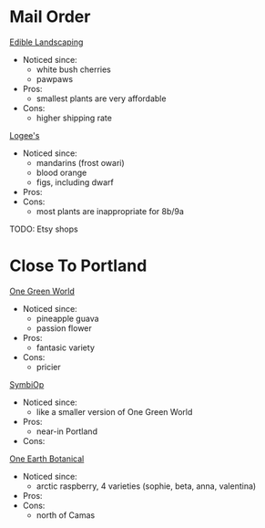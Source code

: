 # Mail Order

[Edible Landscaping](https://ediblelandscaping.com)
 - Noticed since:
    - white bush cherries
    - pawpaws
 - Pros:
    - smallest plants are very affordable
 - Cons:
    - higher shipping rate


[Logee's](https://www.logees.com)
 - Noticed since:
    - mandarins (frost owari)
    - blood orange
    - figs, including dwarf
 - Pros:
 - Cons:
    - most plants are inappropriate for 8b/9a


TODO: Etsy shops

# Close To Portland
[One Green World](https://onegreenworld.com)
 - Noticed since:
    - pineapple guava
    - passion flower
 - Pros:
    - fantasic variety
 - Cons:
    - pricier

[SymbiOp](https://symbiop.com)
 - Noticed since:
    - like a smaller version of One Green World
 - Pros:
    - near-in Portland
 - Cons:

[One Earth Botanical](https://oneearthbotanical.com)
 - Noticed since:
    - arctic raspberry, 4 varieties (sophie, beta, anna, valentina)
 - Pros:
 - Cons:
    - north of Camas


